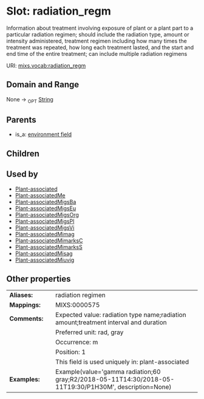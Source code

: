 
# Slot: radiation_regm


Information about treatment involving exposure of plant or a plant part to a particular radiation regimen; should include the radiation type, amount or intensity administered, treatment regimen including how many times the treatment was repeated, how long each treatment lasted, and the start and end time of the entire treatment; can include multiple radiation regimens

URI: [mixs.vocab:radiation_regm](https://w3id.org/mixs/vocab/radiation_regm)


## Domain and Range

None ->  <sub>OPT</sub> [String](types/String.md)

## Parents

 *  is_a: [environment field](environment_field.md)

## Children


## Used by

 * [Plant-associated](Plant-associated.md)
 * [Plant-associatedMe](Plant-associatedMe.md)
 * [Plant-associatedMigsBa](Plant-associatedMigsBa.md)
 * [Plant-associatedMigsEu](Plant-associatedMigsEu.md)
 * [Plant-associatedMigsOrg](Plant-associatedMigsOrg.md)
 * [Plant-associatedMigsPl](Plant-associatedMigsPl.md)
 * [Plant-associatedMigsVi](Plant-associatedMigsVi.md)
 * [Plant-associatedMimag](Plant-associatedMimag.md)
 * [Plant-associatedMimarksC](Plant-associatedMimarksC.md)
 * [Plant-associatedMimarksS](Plant-associatedMimarksS.md)
 * [Plant-associatedMisag](Plant-associatedMisag.md)
 * [Plant-associatedMiuvig](Plant-associatedMiuvig.md)

## Other properties

|  |  |  |
| --- | --- | --- |
| **Aliases:** | | radiation regimen |
| **Mappings:** | | MIXS:0000575 |
| **Comments:** | | Expected value: radiation type name;radiation amount;treatment interval and duration |
|  | | Preferred unit: rad, gray |
|  | | Occurrence: m |
|  | | Position: 1 |
|  | | This field is used uniquely in: plant-associated |
| **Examples:** | | Example(value='gamma radiation;60 gray;R2/2018-05-11T14:30/2018-05-11T19:30/P1H30M', description=None) |

